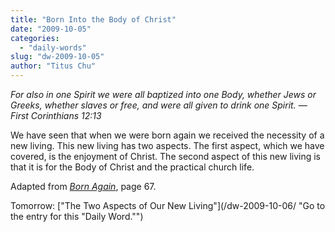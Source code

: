 ```yaml
---
title: "Born Into the Body of Christ"
date: "2009-10-05"
categories: 
  - "daily-words"
slug: "dw-2009-10-05"
author: "Titus Chu"
---
```


_For also in one Spirit we were all baptized into one Body, whether Jews or Greeks, whether slaves or free, and were all given to drink one Spirit. — First Corinthians 12:13_

We have seen that when we were born again we received the necessity of a new living. This new living has two aspects. The first aspect, which we have covered, is the enjoyment of Christ. The second aspect of this new living is that it is for the Body of Christ and the practical church life.

Adapted from [_Born Again_](book-born-again/ "Go to the entry for this book."), page 67.

Tomorrow: ["The Two Aspects of Our New Living"](/dw-2009-10-06/ "Go to the entry for this "Daily Word."")
